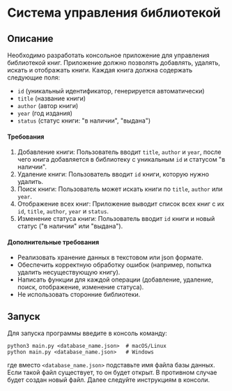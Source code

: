 # Система управления библиотекой

## Описание
Необходимо разработать консольное приложение для управления библиотекой книг. Приложение должно позволять добавлять, удалять, искать и отображать книги. Каждая книга должна содержать следующие поля:
 - `id` (уникальный идентификатор, генерируется автоматически)
 - `title` (название книги)
 - `author` (автор книги)
 - `year` (год издания)
 - `status` (статус книги: "в наличии", "выдана")
 
 #### Требования
 1. Добавление книги: Пользователь вводит `title`, `author` и `year`, после чего книга добавляется в библиотеку с уникальным `id` и статусом "в наличии".
 2. Удаление книги: Пользователь вводит `id` книги, которую нужно удалить.
 3. Поиск книги: Пользователь может искать книги по `title`, `author` или `year`.
 4. Отображение всех книг: Приложение выводит список всех книг с их `id`, `title`, `author`, `year` и `status`.
 5. Изменение статуса книги: Пользователь вводит `id` книги и новый статус ("в наличии" или "выдана").

#### Дополнительные требования
 - Реализовать хранение данных в текстовом или json формате.
 - Обеспечить корректную обработку ошибок (например, попытка удалить несуществующую книгу).
 - Написать функции для каждой операции (добавление, удаление, поиск, отображение, изменение статуса).
 - Не использовать сторонние библиотеки.

## Запуск
Для запуска программы введите в консоль команду:
```
python3 main.py <database_name.json>  # macOS/Linux
python main.py <database_name.json>   # Windows
```
где вместо `<database_name.json>` подставьте имя файла базы данных.
Если такой файл существует, то он будет открыт. В противном случае будет создан новый файл.
Далее следуйте инструкциям в консоли.